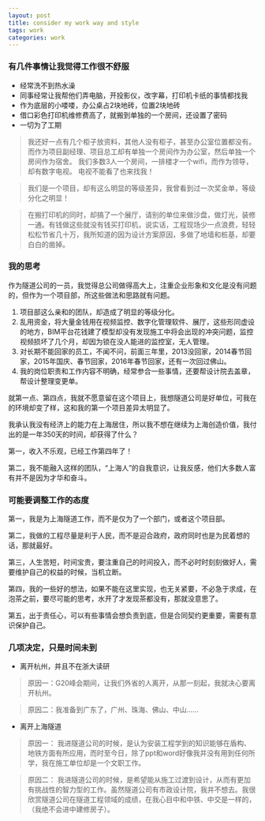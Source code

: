 ```yaml
---
layout: post
title: consider my work way and style
tags: work
categories: work
---
```


### 有几件事情让我觉得工作很不舒服

- 经常洗不到热水澡
- 同事经常让我帮他们弄电脑，开投影仪，改字幕，打印机卡纸的事情都找我
- 作为底层的小喽喽，办公桌占2块地砖，位置2块地砖
- 借口彩色打印机维修费高了，就搬到单独的一个房间，还设置了密码
- 一切为了工期

> 我还好一点有几个柜子放资料，其他人没有柜子，甚至办公室位置都没有。
> 而作为项目副经理、项目总工却有单独一个房间作为办公室，然后单独一个房间作为宿舍。
> 我们多数3人一个房间，一排楼才一个wifi，而作为领导，却有数字电视。
> 电视不能看了也来找我！

>我们是一个项目，却有这么明显的等级差异，我曾看到过一次奖金单，等级分化之明显！


>在搬打印机的同时，却搞了一个展厅，请别的单位来做沙盘，做灯光，装修一通。有钱做这些就没有钱买打印机，说实话，工程现场少一点浪费，轻轻松松节省几十万，我所知道的因为设计方案原因，多做了地墙和桩基，却要白白的凿掉。


### 我的思考

作为隧道公司的一员，我觉得总公司做得高大上，注重企业形象和文化是没有问题的，但作为一个项目部，所这些做法和思路就有问题。

1. 项目部这么亲和的团队，却造成了明显的等级分化。
2. 乱用资金，将大量金钱用在视频监控、数字化管理软件、展厅，这些形同虚设的地方，BIM平台花钱建了模型却没有发现施工中将会出现的冲突问题，监控视频损坏了几个月，却因为锁在没人能进的监控室，无人管理。
3. 对长期不能回家的员工，不闻不问，前面三年里，2013没回家，2014春节回家，2015年国庆、春节回家，2016年春节回家，还有一次回过佛山。
4. 我的岗位职责和工作内容不明确，经常参合一些事情，还要帮设计院去盖章，帮设计整理变更单。



就第一点、第四点，我就不愿意留在这个项目上，我想隧道公司是好单位，可我在的环境却变了样，这和我的第一个项目差异太明显了。


我承认我没有经济上的能力在上海居住，所以我不想在继续为上海创造价值，我付出的是一年350天的时间，却获得了什么？

第一，收入不乐观，已经工作第四年了！

第二，我不能融入这样的团队，“上海人”的自我意识，让我反感，他们大多数人富有并不是因为才华和奋斗。

### 可能要调整工作的态度

第一，我是为上海隧道工作，而不是仅为了一个部门，或者这个项目部。

第二，我做的工程尽量是利于人民，而不是迎合政府，政府同时也是为民着想的话，那就最好。

第三，人生苦短，时间宝贵，要注重自己的时间投入，而不必时时刻刻做好人，需要维护自己的权益的时候，当机立断。

第四，我的一些好的想法，如果不能在这里实现，也无关紧要，不必急于求成，在泡茶之前，要尽可能的思考，水开了才发现茶都没有，那就没意思了。

第五，出于责任心，可以有些事情会想负责到底，但是合同契约更重要，需要有意识保护自己。


### 几项决定，只是时间未到

- 离开杭州，并且不在浙大读研

>原因一：G20峰会期间，让我们外省的人离开，从那一刻起，我就决心要离开杭州。

>原因二：我准备到广东了，广州、珠海、佛山、中山……

- 离开上海隧道

>原因一：
我进隧道公司的时候，是认为安装工程学到的知识能够在盾构、地铁方面有所应用，而时至今日，除了ppt和word好像我并没有用到任何所学，我在施工单位却是一个文职工作。

>原因二：
我进隧道公司的时候，是希望能从施工过渡到设计，从而有更加有挑战性的智力型的工作。虽然隧道公司有市政设计院，我并不想去。我很欣赏隧道公司在隧道工程领域的成绩，在我心目中和中铁、中交是一样的，（我绝不会进中建修房子）。



